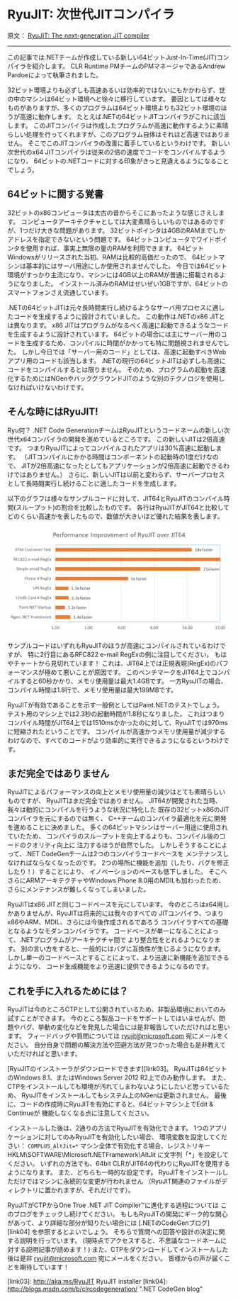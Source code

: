 # RyuJIT: 次世代JITコンパイラ

原文： [RyuJIT: The next-generation JIT compiler][link01]

----

  この記事では.NETチームが作成している新しい64ビットJust-In-Time(JIT)コンパイラを紹介します。
  CLR Runtime PMチームのPMマネージャであるAndrew Pardoeによって執筆されました。

32ビット環境よりも必ずしも高速あるいは効率的ではないにもかかわらず、世の中のマシンは64ビット環境へと徐々に移行しています。
要因としては様々なものがありますが、多くのプログラムは64ビット環境よりも32ビット環境のほうが高速に動作します。
たとえば.NETの64ビットJITコンパイラがこれに該当します。
このJITコンパイラは作成したプログラムが高速に動作するように素晴らしい処理を行ってくれますが、このプログラム自体はそれほど高速ではありません。
そこでこのJITコンパイラの改善に着手しているというわけです。
新しい次世代のx64 JITコンパイラは従来の2倍の速度でコードをコンパイルするようになり、
64ビットの.NETコードに対する印象がきっと見違えるようになることでしょう。

## 64ビットに関する覚書

32ビットのx86コンピュータは太古の昔からそこにあったような感じさえします。
コンピュータアーキテクチャとしては大変素晴らしいものではあるのですが、1つだけ大きな問題があります。
32ビットポインタは4GBのRAMまでしかアドレスを指定できないという問題です。
64ビットコンピュータでワイドポインタを使用すれば、事実上無限の量のRAMを利用できます。
64ビットWindowsがリリースされた当初、RAMは比較的高価だったので、
64ビットマシンは基本的にはサーバ用途にしか使用されませんでした。
今日では64ビット環境がすっかり主流になり、マシンには4GB以上のRAMが普通に搭載されるようになりました。
インストール済みのRAMはせいぜい1GBですが、64ビットのスマートフォンさえ流通しています。

.NETの64ビットJITは元々長時間実行し続けるようなサーバ用プロセスに適したコードを生成するように設計されていました。
この動作は.NETのx86 JITとは異なります。
x86 JITはプログラムがなるべく高速に起動できるようなコードを生成するように設計されています。
64ビットの場合には主にサーバー用のコードを生成するため、コンパイルに時間がかかっても特に問題視されませんでした。
しかし今日では「サーバー用のコード」としては、高速に起動すべきWebアプリ用のコードも該当します。
.NETの現行の64ビットJITは必ずしも高速にコードをコンパイルするとは限りません。
そのため、プログラムの起動を高速化するためにはNGenやバックグラウンドJITのような別のテクノロジを使用しなければいけないわけです。

## そんな時にはRyuJIT!

Ryu何？
.NET Code GenerationチームはRyuJITというコードネームの新しい次世代x64コンパイラの開発を進めているところです。
この新しいJITは2倍高速です。
つまりRyuJITによってコンパイルされたアプリは30%高速に起動します。
（JITコンパイルにかかる時間はコンポーネントの起動時の1度だけなので、
JITが2倍高速になったとしてもアプリケーションが2倍高速に起動できるわけではありません。）
さらに、新しいJITは以前と変わらず、サーバープロセスとして長時間実行し続けることに適したコードを生成します。

以下のグラフは様々なサンプルコードに対して、JIT64とRyuJITのコンパイル時間(スループット)の割合を比較したものです。
各行はRyuJITがJIT64と比較してどのくらい高速かを表したもので、数値が大きいほど優れた結果を表します。

![JIT64に対するRyuJITのパフォーマンス改善結果][link02]

サンプルコードはいずれもRyuJITのほうが高速にコンパイルされているわけですが、
特に2行目にあるRFC822 e-mail RegExの例に注目してください。
もはやチャートから見切れています！
これは、JIT64上では正規表現(RegEx)のパフォーマンスが極めて悪いことが原因です。
このベンチマークをJIT64上でコンパイルすると60秒かかり、メモリ使用量は最大1.4GBです。
一方RyuJITの場合、コンパイル時間は1.8行で、メモリ使用量は最大199MBです。

RyuJITが有効であることを示す一般例としてはPaint.NETのテストでしょう。
テスト用のマシン上では2.3秒の起動時間が1.8秒になりました。
これはつまりコンパイル時間がJIT64上では1510msかかったのに対して、RyuJITでは970msに短縮されたということです。
コンパイルが高速かつメモリ使用量が減少するわけなので、すべてのコードがより効率的に実行できるようになるというわけです。

## まだ完全ではありません

RyuJITによるパフォーマンスの向上とメモリ使用量の減少はとても素晴らしいものですが、
RyuJITはまだ完全ではありません。
JIT64が開発された当時、我々は動的にコンパイルを行うような状況に特化した
既存の32ビットx86のJITコンパイラを元にするのでは無く、
C++チームのコンパイラ最適化を元に開発を進めることに決めました。
多くの64ビットマシンはサーバー用途に使用されていたため、
コンパイラのスループットを向上するよりも、コンパイル後のコードのクオリティ向上に
注力するほうが自然でした。
しかしそうすることによって、.NET CodeGenチームは2つのコンパイラコードベースを
メンテナンスしなければならなくなったのです。
2つの場所に機能を追加（したり、バグを修正したり！）することにより、
イノベーションのペースも低下しました。
そこへさらにARMアーキテクチャやWindows Phone 8.0用のMDILも加わったため、
さらにメンテナンスが難しくなってしまいました。

RyuJITはx86 JITと同じコードベースを元にしています。
今のところはx64用しかありませんが、RyuJITは将来的には我々のすべての
JITコンパイラ、つまりx86やARM、MDIL、さらには今後作成されるであろう
コンパイラすべての基礎となるようなモダンコンパイラです。
コードベースが単一になることによって、.NETプログラムがアーキテクチャ間で
より整合性をとれるようになります。
別の言い方をすると、一般的にはバグに互換性が生じるようになります。
しかし単一のコードベースとすることによって、より迅速に新機能を追加できるようになり、
コード生成機能をより迅速に提供できるようになるのです。

## これを手に入れるためには？

RyuJITは今のところCTPとして公開されているため、非製品環境においてのみ試すことができます。
今のところ製品コードをサポートしてはいませんが、問題やバグ、挙動の変化などを発見した場合には是非報告していただければと思います。
フィードバッグや質問については ryujit@microsoft.com 宛にメールをください。
自分自身で問題の解決方法や回避方法が見つかった場合も是非教えていただければと思います。

[RyuJITのインストーラがダウンロードできます][link03]。
RyuJITは64ビットのWindows 8.1、またはWindows Server 2012 R2上でのみ動作します。
また、CTPをインストールしても環境が汚れてしまわないようにしたいと思っているため、
RyuJITをインストールしてもシステム上のNGenは更新されません。
最後に、コードの作成時にRyuJITを有効にすると、64ビットマシン上でEdit & Continueが
機能しなくなる点に注意してください。

インストールした後は、2通りの方法でRyuJITを有効化できます。
1つのアプリケーションに対してのみRyuJITを有効化したい場合、
環境変数を設定してください： ``COMPLUS_AltJit=*``
マシン全体で有効化する場合、レジストリキー HKLM\SOFTWARE\Microsoft\.NETFramework\AltJit に文字列「*」を設定してください。
いずれの方法でも、64bit CLRがJIT64の代わりにRyuJITを使用するようになります。
また、どちらも一時的な設定です。
RyuJITをインストールしただけではマシンに永続的な変更が行われません
（RyuJIT関連のファイルがディレクトリに置かれますが、それだけです）。

RyuJITがCTPからOne True .NET JIT Compiler&trade;に進化する過程については
このブログをチェックし続けてください。
もしもRyuJITの開発にギーク的な関心があって、より詳細な部分が知りたい場合には
[.NETのCodeGenブログ][link04] を参照するとよいでしょう。
そちらで質問への回答や設計の決定に関する説明を行っています。
(現時点でアクセスすると、不思議なコードネームに対する説明記事が読めます！)
また、CTPをダウンロードしてインストールした後は是非 ryujit@microsoft.com 宛にメールをください。
皆様からの声が届くことを期待しています！

[link01]: http://blogs.msdn.com/b/dotnet/archive/2013/09/30/ryujit-the-next-generation-jit-compiler.aspx "RyuJIT: The next-generation JIT compiler"
[link02]: img/Performance_Improvement_of_RyuJIT_over_JIT64.png
[link03]: http://aka.ms/RyuJIT RyuJIT installer
[link04]: http://blogs.msdn.com/b/clrcodegeneration/ ".NET CodeGen blog"

